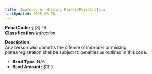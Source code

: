 ```yaml
---
title: Improper or Missing Plates/Registration
lastUpdated: 2025-06-08
---
```


**Penal Code:** § [3] 16  
**Classification:** *Infraction*

**Description:**  
Any person who commits the offense of improper or missing plates/registration shall be subject to penalties as outlined in this code.

- **Bond Type:** N/A  
- **Bond Amount:** $100
